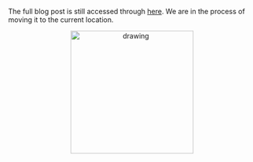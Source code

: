 The full blog post is still accessed through [here](https://www.1onepsilon.com/single-post/2017/06/24/Imagination-for-Math). We are in the process of moving it to the current location.

<center>
 <img class = "blog-inline-image" src="https://es-app.com/assets/7342xa.jpg" alt="drawing" width="250px"/>
</center> 